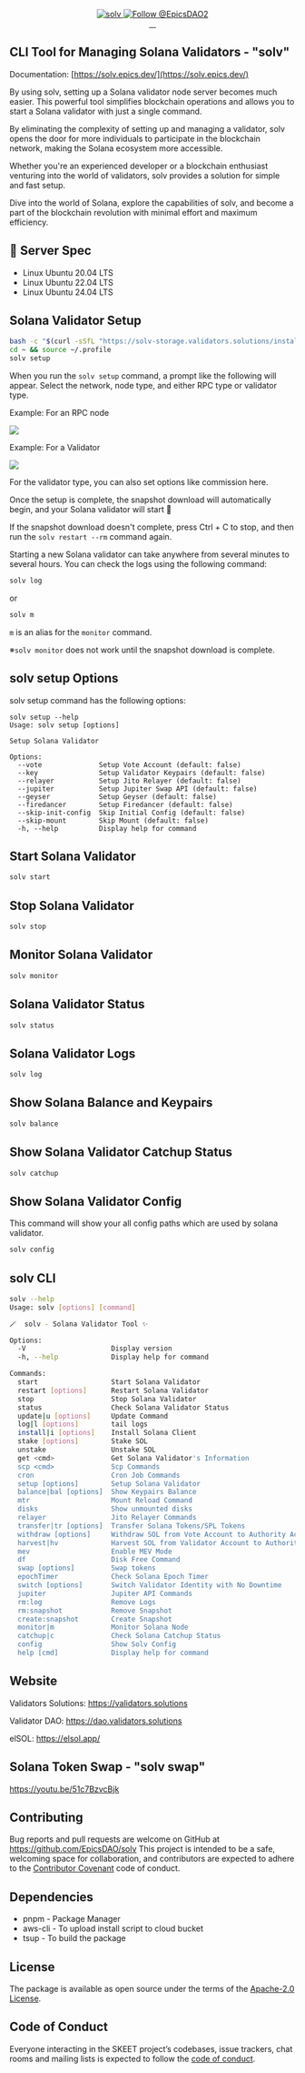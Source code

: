 <p align="center">
  <a href="https://solv.epics.dev/">
    <img src="https://storage.googleapis.com/epics-bucket/solv/assets/v3/solvEN.png" alt="solv" />
  </a>

  <a href="https://twitter.com/intent/follow?screen_name=EpicsDAO2">
    <img src="https://img.shields.io/twitter/follow/EpicsDAO2.svg?label=Follow%20@EpicsDAO2" alt="Follow @EpicsDAO2" />
  </a>
  <br/>
  <a aria-label="npm version" href="https://www.npmjs.com/package/@epics-dao/solv">
    <img alt="" src="https://badgen.net/npm/v/@epics-dao/solv">
  </a>
  <a aria-label="Downloads Number" href="https://www.npmjs.com/package/@epics-dao/solv">
    <img alt="" src="https://badgen.net/npm/dt/@epics-dao/solv">
  </a>
  <a aria-label="License" href="https://github.com/EpicsDAO/solv/blob/master/LICENSE.txt">
    <img alt="" src="https://badgen.net/badge/license/Apache/blue">
  </a>
    <a aria-label="Code of Conduct" href="https://github.com/EpicsDAO/solv/blob/master/CODE_OF_CONDUCT.md">
    <img alt="" src="https://img.shields.io/badge/Contributor%20Covenant-2.1-4baaaa.svg">
  </a>
</p>

## CLI Tool for Managing Solana Validators - "solv"

Documentation: [https://solv.epics.dev/](https://solv.epics.dev/)

By using solv, setting up a Solana validator node server becomes much easier. This powerful tool simplifies blockchain operations and allows you to start a Solana validator with just a single command.

By eliminating the complexity of setting up and managing a validator, solv opens the door for more individuals to participate in the blockchain network, making the Solana ecosystem more accessible.

Whether you're an experienced developer or a blockchain enthusiast venturing into the world of validators, solv provides a solution for simple and fast setup.

Dive into the world of Solana, explore the capabilities of solv, and become a part of the blockchain revolution with minimal effort and maximum efficiency.

## 📖 Server Spec

- Linux Ubuntu 20.04 LTS
- Linux Ubuntu 22.04 LTS
- Linux Ubuntu 24.04 LTS

## Solana Validator Setup

```bash
bash -c "$(curl -sSfL "https://solv-storage.validators.solutions/install")"
cd ~ && source ~/.profile
solv setup
```

When you run the `solv setup` command, a prompt like the following will appear.
Select the network, node type, and either RPC type or validator type.

Example: For an RPC node

![](https://storage.googleapis.com/epics-bucket/solv/assets/setup-rpc.png)

Example: For a Validator

![](https://storage.googleapis.com/epics-bucket/solv/assets/setup-jito-v.png)

For the validator type, you can also set options like commission here.

Once the setup is complete, the snapshot download will automatically begin,
and your Solana validator will start 🎊

If the snapshot download doesn't complete, press Ctrl + C to stop,
and then run the `solv restart --rm` command again.

Starting a new Solana validator can take anywhere from several minutes to several hours.
You can check the logs using the following command:

```bash
solv log
```

or

```bash
solv m
```

`m` is an alias for the `monitor` command.

※`solv monitor` does not work until the snapshot download is complete.

## solv setup Options

solv setup command has the following options:

```
solv setup --help
Usage: solv setup [options]

Setup Solana Validator

Options:
  --vote              Setup Vote Account (default: false)
  --key               Setup Validator Keypairs (default: false)
  --relayer           Setup Jito Relayer (default: false)
  --jupiter           Setup Jupiter Swap API (default: false)
  --geyser            Setup Geyser (default: false)
  --firedancer        Setup Firedancer (default: false)
  --skip-init-config  Skip Initial Config (default: false)
  --skip-mount        Skip Mount (default: false)
  -h, --help          Display help for command
```

## Start Solana Validator

```bash
solv start
```

## Stop Solana Validator

```bash
solv stop
```

## Monitor Solana Validator

```bash
solv monitor
```

## Solana Validator Status

```bash
solv status
```

## Solana Validator Logs

```bash
solv log
```

## Show Solana Balance and Keypairs

```bash
solv balance
```

## Show Solana Validator Catchup Status

```bash
solv catchup
```

## Show Solana Validator Config

This command will show your all config paths which are used by solana validator.

```bash
solv config
```

## solv CLI

```bash
solv --help
Usage: solv [options] [command]

🪄  solv - Solana Validator Tool ✨

Options:
  -V                     Display version
  -h, --help             Display help for command

Commands:
  start                  Start Solana Validator
  restart [options]      Restart Solana Validator
  stop                   Stop Solana Validator
  status                 Check Solana Validator Status
  update|u [options]     Update Command
  log|l [options]        tail logs
  install|i [options]    Install Solana Client
  stake [options]        Stake SOL
  unstake                Unstake SOL
  get <cmd>              Get Solana Validator's Information
  scp <cmd>              Scp Commands
  cron                   Cron Job Commands
  setup [options]        Setup Solana Validator
  balance|bal [options]  Show Keypairs Balance
  mtr                    Mount Reload Command
  disks                  Show unmounted disks
  relayer                Jito Relayer Commands
  transfer|tr [options]  Transfer Solana Tokens/SPL Tokens
  withdraw [options]     Withdraw SOL from Vote Account to Authority Account
  harvest|hv             Harvest SOL from Validator Account to Authority Account
  mev                    Enable MEV Mode
  df                     Disk Free Command
  swap [options]         Swap tokens
  epochTimer             Check Solana Epoch Timer
  switch [options]       Switch Validator Identity with No Downtime
  jupiter                Jupiter API Commands
  rm:log                 Remove Logs
  rm:snapshot            Remove Snapshot
  create:snapshot        Create Snapshot
  monitor|m              Monitor Solana Node
  catchup|c              Check Solana Catchup Status
  config                 Show Solv Config
  help [cmd]             Display help for command
```

## Website

Validators Solutions: https://validators.solutions

Validator DAO: https://dao.validators.solutions

elSOL: https://elsol.app/

## Solana Token Swap - "solv swap"

https://youtu.be/51c7BzvcBjk

## Contributing

Bug reports and pull requests are welcome on GitHub at https://github.com/EpicsDAO/solv This project is intended to be a safe, welcoming space for collaboration, and contributors are expected to adhere to the [Contributor Covenant](http://contributor-covenant.org) code of conduct.

## Dependencies

- pnpm - Package Manager
- aws-cli - To upload install script to cloud bucket
- tsup - To build the package

## License

The package is available as open source under the terms of the [Apache-2.0 License](https://www.apache.org/licenses/LICENSE-2.0).

## Code of Conduct

Everyone interacting in the SKEET project’s codebases, issue trackers, chat rooms and mailing lists is expected to follow the [code of conduct](https://github.com/EpicsDAO/solv/blob/master/CODE_OF_CONDUCT.md).
